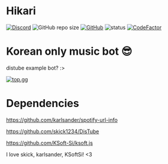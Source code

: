 # Hikari
[![Discord](https://img.shields.io/discord/719467676816113695?style=for-the-badge)](https://discord.link/hikari)
![GitHub repo size](https://img.shields.io/github/repo-size/KeepSOBP/Hikari?style=for-the-badge)
[![GitHub](https://img.shields.io/github/license/keepsobp/hikari?style=for-the-badge)](https://github.com/KeepSOBP/Hikari/blob/master/LICENSE)
![status](https://img.shields.io/badge/Status-Beta-yellowgreen?style=for-the-badge)
[![CodeFactor](https://www.codefactor.io/repository/github/keepsobp/hikari/badge?style=for-the-badge)](https://www.codefactor.io/repository/github/keepsobp/hikari)

# Korean only music bot 😎

distube example bot? :>

[![top.gg](https://top.gg/api/widget/719163943330906143.svg)](https://top.gg/bot/719163943330906143)


# Dependencies
https://github.com/karlsander/spotify-url-info

https://github.com/skick1234/DisTube

https://github.com/KSoft-Si/ksoft.js

I love skick, karlsander, KSoftSi! <3